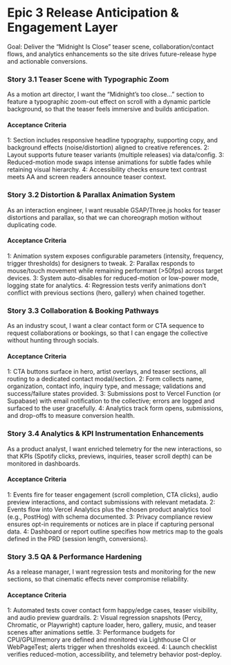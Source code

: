 # Epic 3 Release Anticipation & Engagement Layer

Goal: Deliver the “Midnight Is Close” teaser scene, collaboration/contact flows, and analytics enhancements so the site drives future-release hype and actionable conversions.

### Story 3.1 Teaser Scene with Typographic Zoom
As a motion art director,
I want the “Midnight’s too close...” section to feature a typographic zoom-out effect on scroll with a dynamic particle background,
so that the teaser feels immersive and builds anticipation.
#### Acceptance Criteria
1: Section includes responsive headline typography, supporting copy, and background effects (noise/distortion) aligned to creative references.
2: Layout supports future teaser variants (multiple releases) via data/config.
3: Reduced-motion mode swaps intense animations for subtle fades while retaining visual hierarchy.
4: Accessibility checks ensure text contrast meets AA and screen readers announce teaser context.

### Story 3.2 Distortion & Parallax Animation System
As an interaction engineer,
I want reusable GSAP/Three.js hooks for teaser distortions and parallax,
so that we can choreograph motion without duplicating code.
#### Acceptance Criteria
1: Animation system exposes configurable parameters (intensity, frequency, trigger thresholds) for designers to tweak.
2: Parallax responds to mouse/touch movement while remaining performant (>50fps) across target devices.
3: System auto-disables for reduced-motion or low-power mode, logging state for analytics.
4: Regression tests verify animations don’t conflict with previous sections (hero, gallery) when chained together.

### Story 3.3 Collaboration & Booking Pathways
As an industry scout,
I want a clear contact form or CTA sequence to request collaborations or bookings,
so that I can engage the collective without hunting through socials.
#### Acceptance Criteria
1: CTA buttons surface in hero, artist overlays, and teaser sections, all routing to a dedicated contact modal/section.
2: Form collects name, organization, contact info, inquiry type, and message; validations and success/failure states provided.
3: Submissions post to Vercel Function (or Supabase) with email notification to the collective; errors are logged and surfaced to the user gracefully.
4: Analytics track form opens, submissions, and drop-offs to measure conversion health.

### Story 3.4 Analytics & KPI Instrumentation Enhancements
As a product analyst,
I want enriched telemetry for the new interactions,
so that KPIs (Spotify clicks, previews, inquiries, teaser scroll depth) can be monitored in dashboards.
#### Acceptance Criteria
1: Events fire for teaser engagement (scroll completion, CTA clicks), audio preview interactions, and contact submissions with relevant metadata.
2: Events flow into Vercel Analytics plus the chosen product analytics tool (e.g., PostHog) with schema documented.
3: Privacy compliance review ensures opt-in requirements or notices are in place if capturing personal data.
4: Dashboard or report outline specifies how metrics map to the goals defined in the PRD (session length, conversions).

### Story 3.5 QA & Performance Hardening
As a release manager,
I want regression tests and monitoring for the new sections,
so that cinematic effects never compromise reliability.
#### Acceptance Criteria
1: Automated tests cover contact form happy/edge cases, teaser visibility, and audio preview guardrails.
2: Visual regression snapshots (Percy, Chromatic, or Playwright) capture loader, hero, gallery, music, and teaser scenes after animations settle.
3: Performance budgets for CPU/GPU/memory are defined and monitored via Lighthouse CI or WebPageTest; alerts trigger when thresholds exceed.
4: Launch checklist verifies reduced-motion, accessibility, and telemetry behavior post-deploy.